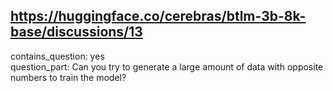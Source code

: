 ## https://huggingface.co/cerebras/btlm-3b-8k-base/discussions/13

contains_question: yes  
question_part: Can you try to generate a large amount of data with opposite numbers to train the model?